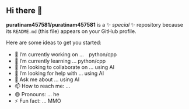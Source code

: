 ## Hi there 👋

**puratinam457581/puratinam457581** is a ✨ _special_ ✨ repository because its `README.md` (this file) appears on your GitHub profile.

Here are some ideas to get you started:

- 🔭 I’m currently working on ...　python/cpp
- 🌱 I’m currently learning ... python/cpp
- 👯 I’m looking to collaborate on ... using AI
- 🤔 I’m looking for help with ... using AI
- 💬 Ask me about ... using AI
- 📫 How to reach me: ... 
- 😄 Pronouns: ... he
- ⚡ Fun fact: ... MMO
